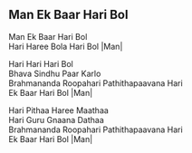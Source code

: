 ## Man Ek Baar Hari Bol

Man Ek Baar Hari Bol  
Hari Haree Bola Hari Bol |Man|

Hari Hari Hari Bol  
Bhava Sindhu Paar Karlo  
Brahmananda Roopahari Pathithapaavana Hari  
Ek Baar Hari Bol |Man|

Hari Pithaa Haree Maathaa  
Hari Guru Gnaana Dathaa  
Brahmananda Roopahari Pathithapaavana Hari  
Ek Baar Hari Bol |Man|

